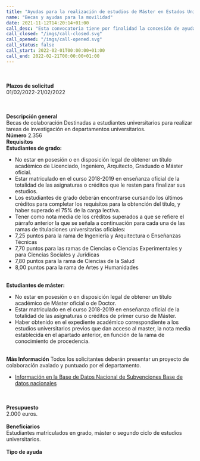 ```yaml
---
title: "Ayudas para la realización de estudios de Máster en Estados Unidos de América. Convocatoria curso 2022-2023"
name: "Becas y ayudas para la movilidad"
date: 2021-11-12T14:20:14+01:00
call_desc: "Esta convocatoria tiene por finalidad la concesión de ayudas para la realización de estudios de máster ..."
call_closed: "/imgs/call-closed.svg"
call_opened: "/imgs/call-opened.svg"
call_status: false
call_start: 2022-02-01T00:00:00+01:00
call_end: 2022-02-21T00:00:00+01:00
---
```

<br><br><b>Plazos de solicitud</b><br>
01/02/2022-21/02/2022  

<br><br><b>Descripción general</b><br>
Becas de colaboración
Destinadas a estudiantes universitarios para realizar tareas de investigación en departamentos universitarios.
<br><strong>Número</strong>
2.356
<br><strong>Requisitos</strong>
<br><strong>Estudiantes de grado:</strong>
<ul>
<li>No estar en posesión o en disposición legal de obtener un título académico de Licenciado, Ingeniero, Arquitecto, Graduado o Máster oficial.</li>
<li>Estar matriculado en el curso 2018-2019 en enseñanza oficial de la totalidad de las asignaturas o créditos que le resten para finalizar sus estudios.</li>
<li>Los estudiantes de grado deberán encontrarse cursando los últimos créditos para completar los requisitos para la obtención del título, y haber superado el 75% de la carga lectiva.</li>
<li>Tener como nota media de los créditos superados a que se refiere el párrafo anterior la que se señala a continuación para cada una de las ramas de titulaciones universitarias oficiales:</li>
<li>7,25 puntos para la rama de Ingeniería y Arquitectura o Enseñanzas Técnicas</li>
<li>7,70 puntos para las ramas de Ciencias o Ciencias Experimentales y para Ciencias Sociales y Jurídicas</li>
<li>7,80 puntos para la rama de Ciencias de la Salud</li>
<li>8,00 puntos para la rama de Artes y Humanidades</li>
</ul>
<br><strong>Estudiantes de máster:</strong>
<ul>
<li>No estar en posesión o en disposición legal de obtener un título académico de Máster oficial o de Doctor.</li>
<li>Estar matriculado en el curso 2018-2019 en enseñanza oficial de la totalidad de las asignaturas o créditos de primer curso de Máster.</li>
<li>Haber obtenido en el expediente académico correspondiente a los estudios universitarios previos que dan acceso al master, la nota media establecida en el apartado anterior, en función de la rama de conocimiento de procedencia.</li>
</ul>
<br><strong>Más Información</strong>
Todos los solicitantes deberán presentar un proyecto de colaboración avalado y puntuado por el departamento.
<ul>
<li><a title="Enlace externo, se abre en ventana nueva" href="http://www.pap.hacienda.gob.es/bdnstrans/GE/es/convocatoria/411454" rel="external">Información en la Base de Datos Nacional de Subvenciones Base de datos nacionales</a></li>
</ul>
<br><br><b>Presupuesto</b><br> 
2.000 euros.
<br><br><b>Beneficiarios</b><br> 
Estudiantes matriculados en grado, máster o segundo ciclo de estudios universitarios.
<br><br><b>Tipo de ayuda</b><br> 

